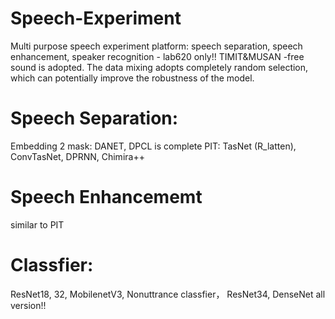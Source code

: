 # Speech-Experiment
Multi purpose speech experiment platform: speech separation, speech enhancement, speaker recognition - lab620 only!!
TIMIT&MUSAN -free sound is adopted. The data mixing adopts completely random selection, which can potentially improve the robustness of the model.

# Speech Separation:
Embedding 2 mask: DANET, DPCL is complete
PIT: TasNet (R_latten), ConvTasNet, DPRNN, Chimira++

# Speech Enhancememt
similar to PIT

# Classfier:
ResNet18, 32, MobilenetV3, Nonuttrance classfier， ResNet34, DenseNet all version!!
